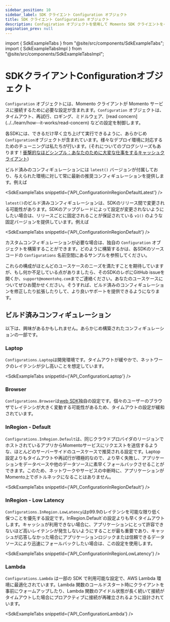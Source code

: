 ```yaml
---
sidebar_position: 10
sidebar_label: SDK クライエント Configuration オブジェクト
title: SDK クライエント Configuration オブジェクト
description: Confugiration オブジェクトを使用して Momento SDK クライエントをイニシャライズする方法を説明しています。
pagination_prev: null
---
```


import { SdkExampleTabs } from "@site/src/components/SdkExampleTabs";
import { SdkExampleTabsImpl } from "@site/src/components/SdkExampleTabsImpl";

# SDKクライアントConfigurationオブジェクト

`Configuration` オブジェクトには、Momento クライアントが Momento サービスに接続するために必要な設定が含まれます。`Configuration` オブジェクトは、タイムアウト、再試行、ロギング、ミドルウェア、[read concern] (../../learn/how--it-works/read-concern) などの設定を制御します。

各SDKには、できるだけ早く立ち上げて実行できるように、あらかじめ`Configuration`オブジェクトが含まれています。様々なデプロイ環境に対応するためのチューニングは私たちが行います。(それについてのブログシリーズもあります！[衝撃的なほどシンプル：あなたのために大変な仕事をするキャッシュクライアント](https://www.gomomento.com/blog/shockingly-simple-cache-clients-that-do-the-hard-work-for-you))

ビルド済みのコンフィギュレーションには `latest()` バージョンが付属しており、与えられた環境に対して常に最新の推奨コンフィギュレーションを提供します。例えば

<SdkExampleTabs snippetId={'API_ConfigurationInRegionDefaultLatest'} />

`latest()`のビルド済みコンフィギュレーションは、SDKのリリース間で変更される可能性があります。SDKのアップグレードによって設定が変更されないようにしたい場合は、リリースごとに固定されることが保証されている `v1()` のような固定バージョンを提供しています。例えば

<SdkExampleTabs snippetId={'API_ConfigurationInRegionDefault'} />

カスタムコンフィギュレーションが必要な場合は、独自の `Configuration` オブジェクトを構築することができます。どのように構築するかは、各SDKのソースコードの `Configurations` 名前空間にあるサンプルを参照してください。

これらの構成がほとんどのユースケースのニーズを満たすことを期待していますが、もし何か不足している点がありましたら、そのSDKのレポにGitHub issueを開くか、`support@momentohq.com`までご連絡ください。あなたのユースケースについてぜひお聞かせください。そうすれば、ビルド済みのコンフィギュレーションを修正したり拡張したりして、より良いサポートを提供できるようになります。

## ビルド済みコンフィギュレーション

以下は、興味があるかもしれません。あらかじめ構築されたコンフィギュレーションの一部です。

### Laptop

`Configurations.Laptop`は開発環境です。タイムアウトが緩やかで、ネットワークのレイテンシが少し高いことを想定しています。

<SdkExampleTabs snippetId={'API_ConfigurationLaptop'} />

### Browser

`Configurations.Browser`は[web SDK](/platform/sdks/web/index.md)独自の設定です。個々のユーザーのブラウザでレイテンシが大きく変動する可能性があるため、タイムアウトの設定が緩和されています。

### InRegion - Default

`Configurations.InRegion.Default`は、同じクラウドプロバイダのリージョンでホストされているアプリからMomentoサービスにリクエストを送信するような、ほとんどのサーバーサイドのユースケースで推奨される設定です。Laptop 設定よりもタイムアウトや再試行が積極的なので、より早く失敗し、アプリケーションをデータベースや他のデータソースに素早くフォールバックさせることができます。このため、ネットワークやサービスの中断時に、アプリケーションがMomento上でボトルネックになることはありません。

<SdkExampleTabs snippetId={'API_ConfigurationInRegionDefault'} />

### InRegion - Low Latency

`Configurations.InRegion.LowLatency`はp99.9のレイテンシを可能な限り低く保つことを優先する設定です。InRegion.Default`の設定よりも早くタイムアウトします。キャッシュが利用できない場合に、アプリケーションにとって許容できないほど高いレイテンシが発生しないようにすることが最も重要であり、キャッシュが応答しなかった場合にアプリケーションロジックまたは信頼できるデータソースにより迅速にフォールバックしたい場合は、この設定を使用します。

<SdkExampleTabs snippetId={'API_ConfigurationInRegionLowLatency'} />

### Lambda

`Configurations.Lambda` は一部の SDK で利用可能な設定で、AWS Lambda 環境に最適化されています。Lambda 関数のコールドスタート時にクライアントを事前にウォームアップしたり、Lambda 関数のアイドル状態が長く続いて接続がタイムアウトした場合にプロアクティブに接続が再確立されるように設計されています。

<SdkExampleTabs snippetId={'API_ConfigurationLambda'} />
